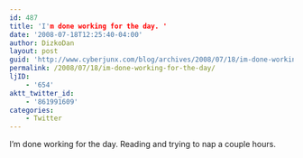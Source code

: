 ```yaml
---
id: 487
title: 'I'm done working for the day. '
date: '2008-07-18T12:25:40-04:00'
author: DizkoDan
layout: post
guid: 'http://www.cyberjunx.com/blog/archives/2008/07/18/im-done-working-for-the-day/'
permalink: /2008/07/18/im-done-working-for-the-day/
ljID:
    - '654'
aktt_twitter_id:
    - '861991609'
categories:
    - Twitter
---
```


I’m done working for the day. Reading and trying to nap a couple hours.